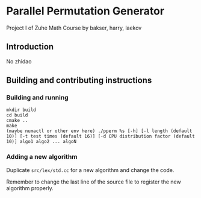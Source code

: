 Parallel Permutation Generator
===
Project I of Zuhe Math Course by bakser, harry, laekov

## Introduction

No zhidao

## Building and contributing instructions

### Building and running

```
mkdir build
cd build
cmake ..
make
(maybe numactl or other env here) ./pperm %s [-h] [-l length (default 10)] [-t test times (default 16)] [-d CPU distribution factor (default 10)] algo1 algo2 ... algoN
```

### Adding a new algorithm

Duplicate `src/lex/std.cc` for a new algorithm and change the code. 

Remember to change the last line of the source file to register the new 
algorithm properly.
